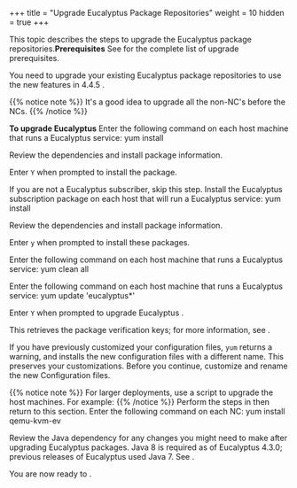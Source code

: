 +++
title = "Upgrade Eucalyptus Package Repositories"
weight = 10
hidden = true
+++

This topic describes the steps to upgrade the Eucalyptus package repositories.**Prerequisites** See [](upgrade_prep.dita#upgrade_prep) for the complete list of upgrade prerequisites. 

You need to upgrade your existing Eucalyptus package repositories to use the new features in 4.4.5 . 


{{% notice note %}}
It's a good idea to upgrade all the non-NC's before the NCs. 
{{% /notice %}}


**To upgrade Eucalyptus** Enter the following command on each host machine that runs a Eucalyptus service: 
    yum install 

Review the dependencies and install package information. 

Enter `Y` when prompted to install the package. 

If you are not a Eucalyptus subscriber, skip this step. Install the Eucalyptus subscription package on each host that will run a Eucalyptus service: 
    yum install 

Review the dependencies and install package information. 

Enter `y` when prompted to install these packages. 

Enter the following command on each host machine that runs a Eucalyptus service: 
    yum clean all

Enter the following command on each host machine that runs a Eucalyptus service: 
    yum update 'eucalyptus*'

Enter `Y` when prompted to upgrade Eucalyptus . 

This retrieves the package verification keys; for more information, see [](installing_euca_software_signing.dita#installing_software_signing) . 

If you have previously customized your configuration files, `yum` returns a warning, and installs the new configuration files with a different name. This preserves your customizations. Before you continue, customize and rename the new Configuration files. 


{{% notice note %}}
For larger deployments, use a script to upgrade the host machines. For example: 
{{% /notice %}}
Perform the steps in [](../shared/console_upgrade_console.dita#console_upgrade_console) then return to this section. Enter the following command on each NC: 
    yum install qemu-kvm-ev

Review the Java dependency for any changes you might need to make after upgrading Eucalyptus packages. Java 8 is required as of Eucalyptus 4.3.0; previous releases of Eucalyptus used Java 7. See [](configure_java.dita#configure_java) . 

You are now ready to [](upgrade_start.dita) . 